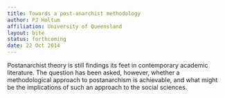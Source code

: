 ```yaml
---
title: Towards a post-anarchist methodology
author: PJ Holtum
affiliation: University of Queensland
layout: bite
status: forthcoming
date: 22 Oct 2014
---
```


Postanarchist theory is still findings its feet in contemporary academic literature.  The question has been asked, however, whether a methodological approach to postanarchism is achievable, and what might be the implications of such an approach to the social sciences. 